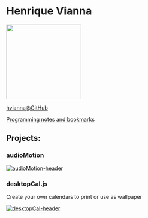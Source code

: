 # Henrique Vianna
[<img src="https://avatars3.githubusercontent.com/u/1033735" width="200">](https://github.com/hvianna)

[hvianna@GitHub](https://github.com/hvianna)

[Programming notes and bookmarks](notes/)

## Projects:

### audioMotion
[![audioMotion-header](https://audiomotion.me/docs/img/audioMotion-header.png)](https://audiomotion.me)

### desktopCal.js
Create your own calendars to print or use as wallpaper

[![desktopCal-header](https://raw.githubusercontent.com/hvianna/desktopCal.js/master/img/sharing.png)](https://github.com/hvianna/desktopCal.js)


